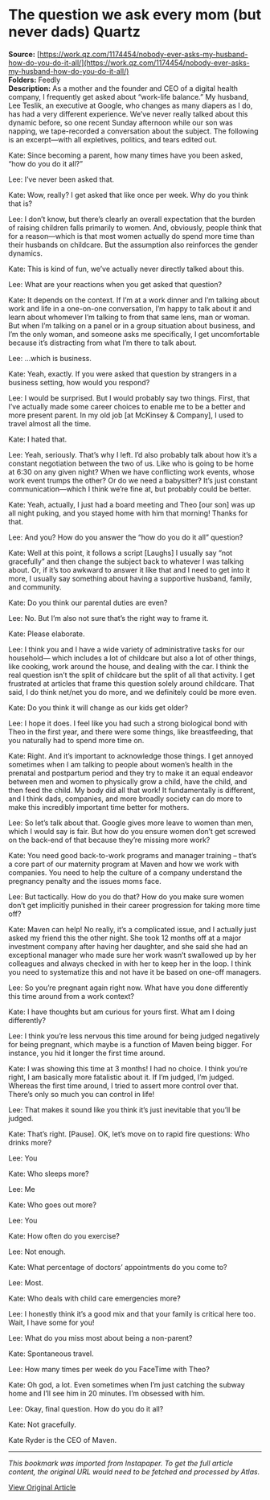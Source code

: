 # The question we ask every mom (but never dads) Quartz

**Source:** [https://work.qz.com/1174454/nobody-ever-asks-my-husband-how-do-you-do-it-all/](https://work.qz.com/1174454/nobody-ever-asks-my-husband-how-do-you-do-it-all/)  
**Folders:** Feedly  
**Description:** As a mother and the founder and CEO of a digital health company, I frequently get asked about “work-life balance.” My husband, Lee Teslik, an executive at Google, who changes as many diapers as I do, has had a very different experience. We’ve never really talked about this dynamic before, so one recent Sunday afternoon while our son was napping, we tape-recorded a conversation about the subject. The following is an excerpt—with all expletives, politics, and tears edited out.

Kate: Since becoming a parent, how many times have you been asked, “how do you do it all?”

Lee: I’ve never been asked that.

Kate: Wow, really? I get asked that like once per week. Why do you think that is?

Lee: I don’t know, but there’s clearly an overall expectation that the burden of raising children falls primarily to women. And, obviously, people think that for a reason—which is that most women actually do spend more time than their husbands on childcare. But the assumption also reinforces the gender dynamics.

Kate: This is kind of fun, we’ve actually never directly talked about this.

Lee: What are your reactions when you get asked that question?

Kate: It depends on the context. If I’m at a work dinner and I’m talking about work and life in a one-on-one conversation, I’m happy to talk about it and learn about whomever I’m talking to from that same lens, man or woman. But when I’m talking on a panel or in a group situation about business, and I’m the only woman, and someone asks me specifically, I get uncomfortable because it’s distracting from what I’m there to talk about.

Lee: …which is business.

Kate: Yeah, exactly. If you were asked that question by strangers in a business setting, how would you respond?

Lee: I would be surprised. But I would probably say two things. First, that I’ve actually made some career choices to enable me to be a better and more present parent. In my old job [at McKinsey & Company], I used to travel almost all the time.

Kate: I hated that.

Lee: Yeah, seriously. That’s why I left. I’d also probably talk about how it’s a constant negotiation between the two of us. Like who is going to be home at 6:30 on any given night? When we have conflicting work events, whose work event trumps the other? Or do we need a babysitter? It’s just constant communication—which I think we’re fine at, but probably could be better.

Kate: Yeah, actually, I just had a board meeting and Theo [our son] was up all night puking, and you stayed home with him that morning! Thanks for that.

Lee: And you? How do you answer the “how do you do it all” question?

Kate: Well at this point, it follows a script [Laughs] I usually say “not gracefully” and then change the subject back to whatever I was talking about. Or, if it’s too awkward to answer it like that and I need to get into it more, I usually say something about having a supportive husband, family, and community.

Kate: Do you think our parental duties are even?

Lee: No. But I’m also not sure that’s the right way to frame it.

Kate: Please elaborate.

Lee: I think you and I have a wide variety of administrative tasks for our household— which includes a lot of childcare but also a lot of other things, like cooking, work around the house, and dealing with the car. I think the real question isn’t the split of childcare but the split of all that activity. I get frustrated at articles that frame this question solely around childcare. That said, I do think net/net you do more, and we definitely could be more even.

Kate: Do you think it will change as our kids get older?

Lee: I hope it does. I feel like you had such a strong biological bond with Theo in the first year, and there were some things, like breastfeeding, that you naturally had to spend more time on.

Kate: Right. And it’s important to acknowledge those things. I get annoyed sometimes when I am talking to people about women’s health in the prenatal and postpartum period and they try to make it an equal endeavor between men and women to physically grow a child, have the child, and then feed the child. My body did all that work! It fundamentally is different, and I think dads, companies, and more broadly society can do more to make this incredibly important time better for mothers.

Lee: So let’s talk about that. Google gives more leave to women than men, which I would say is fair. But how do you ensure women don’t get screwed on the back-end of that because they’re missing more work?

Kate: You need good back-to-work programs and manager training – that’s a core part of our maternity program at Maven and how we work with companies. You need to help the culture of a company understand the pregnancy penalty and the issues moms face.

Lee: But tactically. How do you do that? How do you make sure women don’t get implicitly punished in their career progression for taking more time off?

Kate: Maven can help! No really, it’s a complicated issue, and I actually just asked my friend this the other night. She took 12 months off at a major investment company after having her daughter, and she said she had an exceptional manager who made sure her work wasn’t swallowed up by her colleagues and always checked in with her to keep her in the loop. I think you need to systematize this and not have it be based on one-off managers.

Lee: So you’re pregnant again right now. What have you done differently this time around from a work context?

Kate: I have thoughts but am curious for yours first. What am I doing differently?

Lee: I think you’re less nervous this time around for being judged negatively for being pregnant, which maybe is a function of Maven being bigger. For instance, you hid it longer the first time around.

Kate: I was showing this time at 3 months! I had no choice. I think you’re right, I am basically more fatalistic about it. If I’m judged, I’m judged. Whereas the first time around, I tried to assert more control over that. There’s only so much you can control in life!

Lee: That makes it sound like you think it’s just inevitable that you’ll be judged.

Kate: That’s right. [Pause]. OK, let’s move on to rapid fire questions: Who drinks more?

Lee: You

Kate: Who sleeps more?

Lee: Me

Kate: Who goes out more?

Lee: You

Kate: How often do you exercise?

Lee: Not enough.

Kate: What percentage of doctors’ appointments do you come to?

Lee: Most.

Kate: Who deals with child care emergencies more?

Lee: I honestly think it’s a good mix and that your family is critical here too. Wait, I have some for you!

Lee: What do you miss most about being a non-parent?

Kate: Spontaneous travel.

Lee: How many times per week do you FaceTime with Theo?

Kate: Oh god, a lot. Even sometimes when I’m just catching the subway home and I’ll see him in 20 minutes. I’m obsessed with him.

Lee: Okay, final question. How do you do it all?

Kate: Not gracefully.

Kate Ryder is the CEO of Maven.


---

*This bookmark was imported from Instapaper. To get the full article content, the original URL would need to be fetched and processed by Atlas.*

[View Original Article](https://work.qz.com/1174454/nobody-ever-asks-my-husband-how-do-you-do-it-all/)